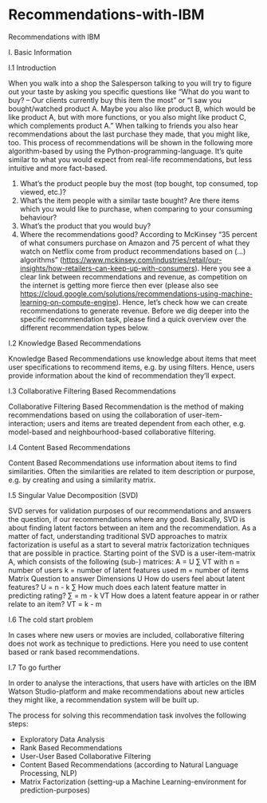 # Recommendations-with-IBM

Recommendations with IBM

I.	Basic Information

I.1 	Introduction

When you walk into a shop the Salesperson talking to you will try to figure out your taste by asking you specific questions like “What do you want to buy? – Our clients currently buy this item the most” or “I saw you bought/watched product A. Maybe you also like product B, which would be like product A, but with more functions, or you also might like product C, which complements product A.” When talking to friends you also hear recommendations about the last purchase they made, that you might like, too.
This process of recommendations will be shown in the following more algorithm-based by using the Python-programming-language. It’s quite similar to what you would expect from real-life recommendations, but less intuitive and more fact-based.
1)	What’s the product people buy the most (top bought, top consumed, top viewed, etc.)?
2)	What’s the item people with a similar taste bought? Are there items which you would like to purchase, when comparing to your consuming behaviour?
3)	What’s the product that you would buy?
4)	Where the recommendations good?
According to McKinsey “35 percent of what consumers purchase on Amazon and 75 percent of what they watch on Netflix come from product recommendations based on (…) algorithms” (https://www.mckinsey.com/industries/retail/our-insights/how-retailers-can-keep-up-with-consumers). Here you see a clear link between recommendations and revenue, as competition on the internet is getting more fierce then ever (please also see https://cloud.google.com/solutions/recommendations-using-machine-learning-on-compute-engine). Hence, let’s check how we can create recommendations to generate revenue.
Before we dig deeper into the specific recommendation task, please find a quick overview over the different recommendation types below.

I.2	Knowledge Based Recommendations

Knowledge Based Recommendations use knowledge about items that meet user specifications to recommend items, e.g. by using filters. Hence, users provide information about the kind of recommendation they’ll expect.

I.3	Collaborative Filtering Based Recommendations

Collaborative Filtering Based Recommendation is the method of making recommendations based on using the collaboration of user-item-interaction; users and items are treated dependent from each other, e.g. model-based and neighbourhood-based collaborative filtering.

I.4	Content Based Recommendations

Content Based Recommendations use information about items to find similarities. Often the similarities are related to item description or purpose, e.g. by creating and using a similarity matrix.

I.5	   Singular Value Decomposition (SVD)

SVD serves for validation purposes of our recommendations and answers the question, if our recommendations where any good. Basically, SVD is about finding latent factors between an item and the recommendation. As a matter of fact, understanding traditional SVD approaches to matrix factorization is useful as a start to several matrix factorization techniques that are possible in practice.
Starting point of the SVD is a user-item-matrix A, which consists of the following (sub-) matrices:
A = U ∑ VT 
with
n = number of users
k = number of latent features used
m = number of items
Matrix	Question to answer	Dimensions
U	How do users feel about latent features?	U = n - k
∑	How much does each latent feature matter in predicting rating?	∑ = m - k
VT	How does a latent feature appear in or rather relate to an item?	VT = k - m

I.6 	The cold start problem

In cases where new users or movies are included, collaborative filtering does not work as technique to predictions. Here you need to use content based or rank based recommendations. 

I.7 To go further

In order to analyse the interactions, that users have with articles on the IBM Watson Studio-platform and make recommendations about new articles they might like, a recommendation system will be built up.

The process for solving this recommendation task involves the following steps:
-	Exploratory Data Analysis
-	Rank Based Recommendations
-	User-User Based Collaborative Filtering
-	Content Based Recommendations (according to Natural Language Processing, NLP)
-	Matrix Factorization (setting-up a Machine Learning-environment for prediction-purposes)



